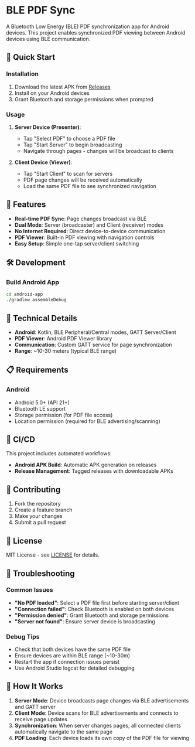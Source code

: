 # BLE PDF Sync

A Bluetooth Low Energy (BLE) PDF synchronization app for Android devices. This project enables synchronized PDF viewing between Android devices using BLE communication.

## 🚀 Quick Start

### Installation
1. Download the latest APK from [Releases](../../releases)
2. Install on your Android devices
3. Grant Bluetooth and storage permissions when prompted

### Usage
1. **Server Device (Presenter)**:
   - Tap "Select PDF" to choose a PDF file
   - Tap "Start Server" to begin broadcasting
   - Navigate through pages - changes will be broadcast to clients

2. **Client Device (Viewer)**:
   - Tap "Start Client" to scan for servers
   - PDF page changes will be received automatically
   - Load the same PDF file to see synchronized navigation

## 📱 Features

- **Real-time PDF Sync**: Page changes broadcast via BLE
- **Dual Mode**: Server (broadcaster) and Client (receiver) modes
- **No Internet Required**: Direct device-to-device communication
- **PDF Viewer**: Built-in PDF viewing with navigation controls
- **Easy Setup**: Simple one-tap server/client switching

## 🛠️ Development

### Build Android App
```bash
cd android-app
./gradlew assembleDebug
```

## 🔧 Technical Details

- **Android**: Kotlin, BLE Peripheral/Central modes, GATT Server/Client
- **PDF Viewer**: Android PDF Viewer library
- **Communication**: Custom GATT service for page synchronization
- **Range**: ~10-30 meters (typical BLE range)

## 📋 Requirements

### Android
- Android 5.0+ (API 21+)
- Bluetooth LE support
- Storage permission (for PDF file access)
- Location permission (required for BLE advertising/scanning)

## 🚀 CI/CD

This project includes automated workflows:
- **Android APK Build**: Automatic APK generation on releases
- **Release Management**: Tagged releases with downloadable APKs

## 🤝 Contributing

1. Fork the repository
2. Create a feature branch
3. Make your changes
4. Submit a pull request

## 📄 License

MIT License - see [LICENSE](LICENSE) for details.

## 🐛 Troubleshooting

### Common Issues
- **"No PDF loaded"**: Select a PDF file first before starting server/client
- **"Connection failed"**: Check Bluetooth is enabled on both devices
- **"Permission denied"**: Grant Bluetooth and storage permissions
- **"Server not found"**: Ensure server device is broadcasting

### Debug Tips
- Check that both devices have the same PDF file
- Ensure devices are within BLE range (~10-30m)
- Restart the app if connection issues persist
- Use Android Studio logcat for detailed debugging

## 📖 How It Works

1. **Server Mode**: Device broadcasts page changes via BLE advertisements and GATT server
2. **Client Mode**: Device scans for BLE advertisements and connects to receive page updates
3. **Synchronization**: When server changes pages, all connected clients automatically navigate to the same page
4. **PDF Loading**: Each device loads its own copy of the PDF file for viewing

